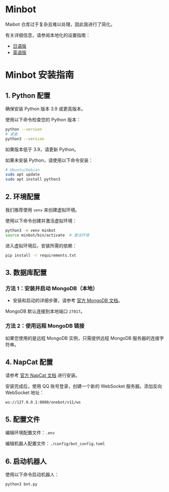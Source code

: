 # Minbot
Maibot 仓库过于复杂且难以处理，因此我进行了简化。  

有关详细信息，请参阅本地化的设置指南：

- [日语版](README.md)
- [英语版](README_EN.md)

# Minbot 安装指南

## 1. Python 配置

确保安装 Python 版本 3.9 或更高版本。

使用以下命令检查您的 Python 版本：
```bash
python --version
# 或者
python3 --version
```
如果版本低于 3.9，请更新 Python。

如果未安装 Python，请使用以下命令安装：
```bash
# Ubuntu/Debian
sudo apt update
sudo apt install python3
```

## 2. 环境配置

我们推荐使用 `venv` 来创建虚拟环境。

使用以下命令创建并激活虚拟环境：
```bash
python3 -m venv minbot
source minbot/bin/activate  # 激活环境
```

进入虚拟环境后，安装所需的依赖：
```bash
pip install -r requirements.txt
```

## 3. 数据库配置

### 方法 1：安装并启动 MongoDB（本地）

- 安装和启动的详细步骤，请参考 [官方 MongoDB 文档](https://www.mongodb.com/docs/manual/installation/)。

MongoDB 默认连接到本地端口 `27017`。

### 方法 2：使用远程 MongoDB 链接

如果您使用的是远程 MongoDB 实例，只需提供远程 MongoDB 服务器的连接字符串。

## 4. NapCat 配置

请参考 [官方 NapCat 文档](https://napneko.github.io/) 进行安装。

安装完成后，使用 QQ 账号登录，创建一个新的 WebSocket 服务器。添加反向 WebSocket 地址：
```
ws://127.0.0.1:8080/onebot/v11/ws
```

## 5. 配置文件

编辑环境配置文件：`.env`

编辑机器人配置文件：`./config/bot_config.toml`

## 6. 启动机器人

使用以下命令启动机器人：
```bash
python3 bot.py
```
